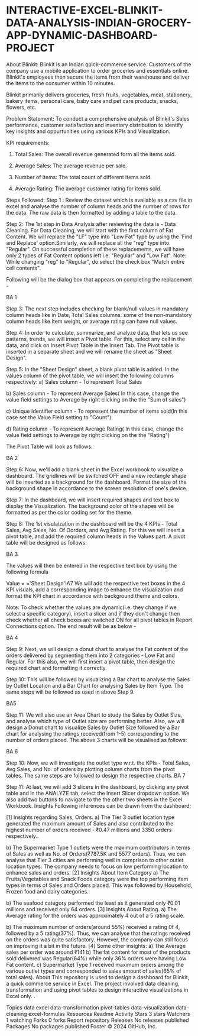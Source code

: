 # INTERACTIVE-EXCEL-BLINKIT-DATA-ANALYSIS-INDIAN-GROCERY-APP-DYNAMIC-DASHBOARD-PROJECT

About Blinkit:
Blinkit is an Indian quick-commerce service. Customers of the company use a mobile application to order groceries and essentials online. Blinkit's employees then secure the items from their warehouse and deliver the items to the consumer within 10 minutes.

Blinkit primarily delivers groceries, fresh fruits, vegetables, meat, stationery, bakery items, personal care, baby care and pet care products, snacks, flowers, etc.

Problem Statement:
To conduct a comprehensive analysis of Blinkit's Sales performance, customer satisfaction and inventory distribution to identify key insights and oppurtunities using various KPIs and Visualization.

KPI requirements:

1) Total Sales: The overall revenue generated form all the items sold. 

2) Average Sales: The average revenue per sale. 

3) Number of items: The total count of different items sold.

4) Average Rating: The average customer rating for items sold.
   
Steps Followed:
Step 1 : Review the dataset which is available as a csv file in excel and analyse the number of column heads and the number of rows for the data. The raw data is then formatted by adding a table to the data.

Step 2: The 1st step in Data Analysis after reviewing the data is - Data Cleaning. For Data Cleaning, we will start with the first column of Fat Content. We will replace the "LF" type into "Low Fat" type by using the 'Find and Replace' option.Similarly, we will replace all the "reg" type into "Regular". On successful completion of these replacements, we will have only 2 types of Fat Content options left i.e. "Regular" and "Low Fat". Note: While changing "reg" to "Regular", do select the check box "Match entire cell contents".

Following will be the dialog box that appears on completing the replacement -

BA 1

Step 3: The next step includes checking for blank/null values in mandatory column heads like in Date, Total Sales columns. some of the non-mandatory column heads like Item weight, or average rating can have null values.

Step 4: In order to calculate, summarize, and analyze data, that lets us see patterns, trends, we will insert a Pivot table. For this, select any cell in the data, and click on Insert Pivot Table in the Insert Tab. The Pivot table is inserted in a separate sheet and we will rename the sheet as "Sheet Design".

Step 5: In the "Sheet Design" sheet, a blank pivot table is added. In the values column of the pivot table, we will insert the following columns respectively: a) Sales column - To represent Total Sales

b) Sales column - To represent Average Sales( In this case, change the value field settings to Average by right clicking on the the "Sum of sales")

c) Unique Identifier column - To represent the number of items sold(In this case set the Value Field setting to "Count")

d) Rating column - To represent Average Rating( In this case, change the value field settings to Average by right clicking on the the "Rating")

The Pivot Table will look as follows:

BA 2

Step 6: Now, we'll add a blank sheet in the Excel workbook to visualize a dashboard. The gridlines will be switched OFF and a new rectangle shape will be inserted as a background for the dashboard. Format the size of the background shape in accordance to the screen resolution of one's device.

Step 7: In the dashboard, we will insert required shapes and text box to display the Visualization. The background color of the shapes will be formatted as per the color coding set for the theme.

Step 8: The 1st visulaization in the dashboard will be the 4 KPIs - Total Sales, Avg Sales, No. Of Oorders, and Avg Rating. For this we will insert a pivot table, and add the required column heads in the Values part. A pivot table will be designed as follows:

BA 3

The values will then be entered in the respective text box by using the following formula

  Value = ='Sheet Design'!A7
We will add the respective text boxes in the 4 KPI visuals, add a corresponding image to enhance the visualization and format the KPI chart in accordance with background theme and colors.

Note: To check whether the values are dynamic(i.e. they change if we select a specific category), insert a slicer and if they don't change then check whether all check boxes are switched ON for all pivot tables in Report Connections option. The end result will be as below -

BA 4

Step 9: Next, we will design a donut chart to analyse the Fat content of the orders delivered by segmenting them into 2 categories - Low Fat and Regular. For this also, we will first insert a pivot table, then design the required chart and formatting it correctly.

Step 10: This will be followed by visualizing a Bar chart to analyse the Sales by Outlet Location and a Bar Chart for analysing Sales by Item Type. The same steps will be followed as used in above Step 9.

BA5

Step 11: We will also use an Area Chart to study the Sales by Outlet Size, and analyse which type of Outlet size are performing better. Also, we will design a Donut chart to visualize Sales by Outlet Size followed by a Bar chart for analysing the ratings received(from 1-5) corresponding to the number of orders placed.
The above 3 charts will be visualised as follows:

BA 6

Step 10: Now, we will investigate the outlet type w.r.t. the KPIs - Total Sales, Avg Sales, and No. of orders by plotting column charts from the pivot tables. The same steps are followed to design the respective charts.
BA 7

Step 11: At last, we will add 3 slicers in the dashboard, by clicking any pivot table and in the ANALYZE tab, select the Insert Slicer dropdown option. We also add two buttons to navigate to the the other two sheets in the Excel Workbook.
Insights
Following inferences can be drawn from the dashboard;

[1] Insights regarding Sales, Orders.
a) The Tier 3 outlet location type generated the maximum amount of Sales and also contributed to the highest number of orders received - ₹0.47 millions and 3350 orders respectively..

b) The Supermarket Type 1 outlets were the maximum contributors in terms of Sales as well as No. of Orders(₹787.5K and 5577 orders). 
Thus, we can analyse that Tier 3 cities are performing well in comprison to other outlet location types. The company needs to focus on low performing location to enhance sales and orders.
[2] Insights About Item Category
a) The Fruits/Vegetables and Snack Foods category were the top performing item types in terms of Sales and Orders placed. This was followed by Household, Frozen food and dairy categories. 

b) The seafood category performed the least as it generated  only ₹0.01 millions and received only 64 orders. 
[3] Insights About Rating.
a) The Average rating for the orders was approximately 4 out of a 5 rating scale.

b) The maximum number of orders(around 55%) received a rating 0f 4, followed by a 5 rating(37%). 
Thus, we can analyse that the ratings received on the orders was quite satisfactory. However, the company can still focus on improving it a bit in the future.
[4] Some other insights:
a) The Average sales per order was around ₹141
b) The fat content for most of the products sold delivered was Regular(64%) while only 36% orders were having Low Fat content.
c) Supermarket Type 1 received maximum orders among the various outlet types and corresponded to sales amount of sales(65% of total sales).
About
This repository is used to design a dashboard for Blinkit, a quick commerce service in Excel. The project involved data cleaning, transformation and using pivot tables to design interactive visualizations in Excel only. .

Topics
data excel data-transformation pivot-tables data-visualization data-cleaning excel-formulas
Resources
 Readme
 Activity
Stars
 3 stars
Watchers
 1 watching
Forks
 0 forks
Report repository
Releases
No releases published
Packages
No packages published
Footer
© 2024 GitHub, Inc.








